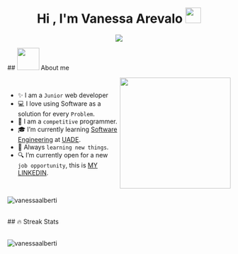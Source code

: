 <h1 align="center">Hi , I'm Vanessa Arevalo <img src="https://media.giphy.com/media/hvRJCLFzcasrR4ia7z/giphy.gif" width="35"></h1>
<p align="center">
  <a href="https://github.com/DenverCoder1/readme-typing-svg"><img src="https://readme-typing-svg.herokuapp.com?font=Time+New+Roman&color=%23C8BE25&size=25&center=true&vCenter=true&width=600&height=100&lines=Software+Engineer+Student;Competitive+Programmer;Always+learning+new+things"></a>
</p>
## <picture><img src = "https://github.com/7oSkaaa/7oSkaaa/blob/main/Images/about_me.gif?raw=true" width = 50px></picture> About me

<picture> <img align="right" src="https://www.knowledgeexcel.com/survey-programming/survey_programming.gif" width = 250px></picture>
<br>
- ✨ I am a `Junior` web developer
- 💻 I love using Software as a solution for every `Problem`.
- 🥇 I am a `competitive` programmer.
- 🎓 I’m currently learning [Software Engineering](https://www.uade.edu.ar/facultad-de-ingenieria-y-ciencias-exactas/) at [UADE](https://www.uade.edu.ar/).
- 🌱 Always `learning new things`.
- 🔍 I’m currently open for a new `job opportunity`, this is [MY LINKEDIN](https://www.linkedin.com/in/vanessa-arevalo-a47464329/).

<br>
<p align="left"><img  src="https://github-readme-stats.vercel.app/api/top-langs?username=vanessaalberti&show_icons=true&theme=dark&locale=en&layout=compact" alt="vanessaalberti" /></p>
<br>
## 🔥 Streak Stats 
<br><br>
<p align="left"><img src="https://github-readme-streak-stats.herokuapp.com/?user=vanessaalberti&theme=algolia" alt="vanessaalberti"  /></p>


